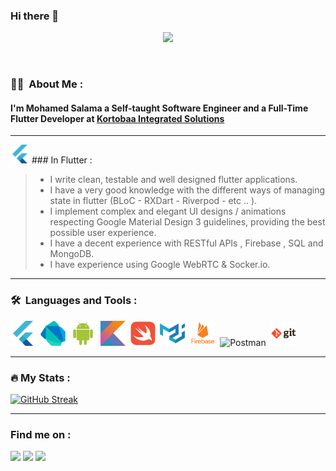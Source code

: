 ### Hi there 👋

<div id="header" align="center">
  <img src="https://media.giphy.com/media/M9gbBd9nbDrOTu1Mqx/giphy.gif" width="100"/>
</div>

<p align="center"><img src="https://komarev.com/ghpvc/?username=salamaEnigma&style=flat-square&color=blue" alt=""></p>


### :man_technologist: &nbsp;About Me :
#### I'm Mohamed Salama a Self-taught Software Engineer and a Full-Time Flutter Developer at [Kortobaa Integrated Solutions](https://kortobaa.com)

------------

<img src="https://github.com/devicons/devicon/blob/master/icons/flutter/flutter-original.svg" title="Flutter" alt="Flutter" width="30" height="30"/>  ### In Flutter :

> * I write clean, testable  and well designed flutter applications.
> * I have a very good knowledge with the different ways of managing state in flutter (BLoC - RXDart - Riverpod - etc .. ).
> * I implement complex and elegant UI designs / animations respecting Google Material Design 3 guidelines, providing the best possible user experience.
> * I have a decent experience with RESTful APIs , Firebase , SQL and MongoDB.
> * I have experience using Google WebRTC & Socker.io.

------------


### 🛠 &nbsp;Languages and Tools :

<p>
<img src="https://github.com/devicons/devicon/blob/master/icons/flutter/flutter-original.svg" title="Flutter" alt="Flutter" width="40" height="40"/>&nbsp;
<img src="https://github.com/devicons/devicon/blob/master/icons/dart/dart-original.svg" title="Dart" **alt="Dart" width="40" height="40"/>&nbsp;
<img src="https://github.com/devicons/devicon/blob/master/icons/android/android-original.svg" title="Android" **alt="Android" width="40" height="40"/>&nbsp;
<img src="https://github.com/devicons/devicon/blob/master/icons/kotlin/kotlin-original.svg" title="Kotlin" **alt="Kotlin" width="40" height="40"/>&nbsp;
<img src="https://github.com/devicons/devicon/blob/master/icons/swift/swift-original.svg" title="Swift" **alt="Swift" width="40" height="40"/>&nbsp;
<img src="https://github.com/devicons/devicon/blob/master/icons/materialui/materialui-original.svg" title="Material UI" alt="Material UI" width="40" height="40"/>&nbsp;
<img src="https://github.com/devicons/devicon/blob/master/icons/firebase/firebase-plain-wordmark.svg" title="Firebase" alt="Firebase" width="40" height="40"/>&nbsp;
<img src="https://www.vectorlogo.zone/logos/getpostman/getpostman-icon.svg" title="Postman"  alt="Postman" width="40" height="40"/>&nbsp;
<img src="https://github.com/devicons/devicon/blob/master/icons/git/git-original-wordmark.svg" title="Git" **alt="Git" width="40" height="40"/>&nbsp;
</p>

------------
### :fire: My Stats :
[![GitHub Streak](https://github-readme-streak-stats.herokuapp.com/?user=salamaEnigma&theme=dark&background=000000)](https://git.io/streak-stats)


------------

### Find me on :

[<img src = "https://img.shields.io/badge/LinkedIn-blue?logo=linkedin&logoColor=white&style=flat" />](https://www.linkedin.com/in/salamaEnigma)
[<img src = "https://img.shields.io/badge/Twitter-blue?logo=twitter&logoColor=white&style=flat" />](https://twitter.com/gray_hat_enigma)
[<img src = "https://img.shields.io/badge/Facebook-informational?logo=facebook&logoColor=white&style=flat" />](https://www.facebook.com/salama.enigma)

